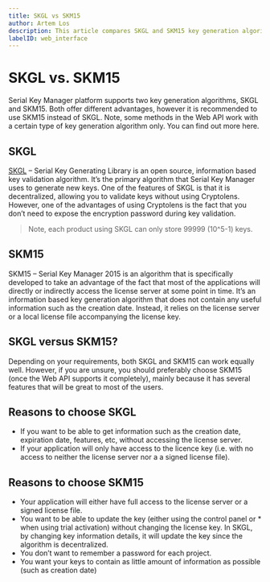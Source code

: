 ```yaml
---
title: SKGL vs SKM15
author: Artem Los
description: This article compares SKGL and SKM15 key generation algorithms and suggests possible use cases for each of them.
labelID: web_interface
---
```


# SKGL vs. SKM15
Serial Key Manager platform supports two key generation algorithms, SKGL and SKM15. Both offer different advantages, however it is recommended to use SKM15 instead of SKGL. Note, some methods in the Web API work with a certain type of key generation algorithm only. You can find out more here.

## SKGL

[SKGL](/faq/what-is-skgl) – Serial Key Generating Library is an open source, information based key validation algorithm. It’s the primary algorithm that Serial Key Manager uses to generate new keys. One of the features of SKGL is that it is decentralized, allowing you to validate keys without using Cryptolens. However, one of the advantages of using Cryptolens is the fact that you don’t need to expose the encryption password during key validation.

> Note, each product using SKGL can only store 99999 (10^5-1) keys. 

## SKM15

SKM15 – Serial Key Manager 2015 is an algorithm that is specifically developed to take an advantage of the fact that most of the applications will directly or indirectly access the license server at some point in time. It’s an information based key generation algorithm that does not contain any useful information such as the creation date. Instead, it relies on the license server or a local license file accompanying the license key.

## SKGL versus SKM15?

Depending on your requirements, both SKGL and SKM15 can work equally well. However, if you are unsure, you should preferably choose SKM15 (once the Web API supports it completely), mainly because it has several features that will be great to most of the users.

## Reasons to choose SKGL

* If you want to be able to get information such as the creation date, expiration date, features, etc, without accessing the license server.
* If your application will only have access to the licence key (i.e. with no access to neither the license server nor a a signed license file).

## Reasons to choose SKM15

* Your application will either have full access to the license server or a signed license file.
* You want to be able to update the key (either using the control panel or * when using trial activation) without changing the license key. In SKGL, by changing key information details, it will update the key since the algorithm is decentralized.
* You don’t want to remember a password for each project.
* You want your keys to contain as little amount of information as possible (such as creation date)